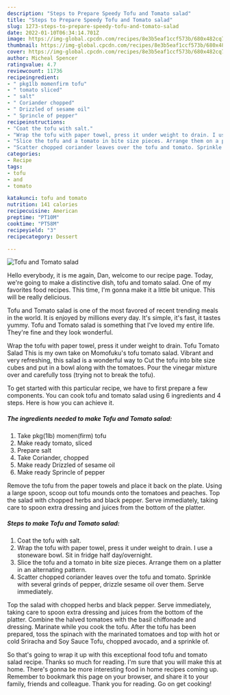 ```yaml
---
description: "Steps to Prepare Speedy Tofu and Tomato salad"
title: "Steps to Prepare Speedy Tofu and Tomato salad"
slug: 1273-steps-to-prepare-speedy-tofu-and-tomato-salad
date: 2022-01-10T06:34:14.701Z
image: https://img-global.cpcdn.com/recipes/8e3b5eaf1ccf573b/680x482cq70/tofu-and-tomato-salad-recipe-main-photo.jpg
thumbnail: https://img-global.cpcdn.com/recipes/8e3b5eaf1ccf573b/680x482cq70/tofu-and-tomato-salad-recipe-main-photo.jpg
cover: https://img-global.cpcdn.com/recipes/8e3b5eaf1ccf573b/680x482cq70/tofu-and-tomato-salad-recipe-main-photo.jpg
author: Micheal Spencer
ratingvalue: 4.7
reviewcount: 11736
recipeingredient:
- " pkg1lb momenfirm tofu"
- " tomato sliced"
- " salt"
- " Coriander chopped"
- " Drizzled of sesame oil"
- " Sprincle of pepper"
recipeinstructions:
- "Coat the tofu with salt."
- "Wrap the tofu with paper towel, press it under weight to drain. I use a stoneware bowl. Sit in fridge half day/overnight."
- "Slice the tofu and a tomato in bite size pieces. Arrange them on a platter in an alternating pattern."
- "Scatter chopped coriander leaves over the tofu and tomato. Sprinkle with several grinds of pepper, drizzle sesame oil over them. Serve immediately."
categories:
- Recipe
tags:
- tofu
- and
- tomato

katakunci: tofu and tomato 
nutrition: 141 calories
recipecuisine: American
preptime: "PT10M"
cooktime: "PT58M"
recipeyield: "3"
recipecategory: Dessert

---
```



![Tofu and Tomato salad](https://img-global.cpcdn.com/recipes/8e3b5eaf1ccf573b/680x482cq70/tofu-and-tomato-salad-recipe-main-photo.jpg)

Hello everybody, it is me again, Dan, welcome to our recipe page. Today, we're going to make a distinctive dish, tofu and tomato salad. One of my favorites food recipes. This time, I'm gonna make it a little bit unique. This will be really delicious.

Tofu and Tomato salad is one of the most favored of recent trending meals in the world. It is enjoyed by millions every day. It's simple, it's fast, it tastes yummy. Tofu and Tomato salad is something that I've loved my entire life. They're fine and they look wonderful.

Wrap the tofu with paper towel, press it under weight to drain. Tofu Tomato Salad This is my own take on Momofuku&#39;s tofu tomato salad. Vibrant and very refreshing, this salad is a wonderful way to Cut the tofu into bite size cubes and put in a bowl along with the tomatoes. Pour the vinegar mixture over and carefully toss (trying not to break the tofu).


To get started with this particular recipe, we have to first prepare a few components. You can cook tofu and tomato salad using 6 ingredients and 4 steps. Here is how you can achieve it.

<!--inarticleads1-->

##### The ingredients needed to make Tofu and Tomato salad:

1. Take  pkg(1lb) momen(firm) tofu
1. Make ready  tomato, sliced
1. Prepare  salt
1. Take  Coriander, chopped
1. Make ready  Drizzled of sesame oil
1. Make ready  Sprincle of pepper


Remove the tofu from the paper towels and place it back on the plate. Using a large spoon, scoop out tofu mounds onto the tomatoes and peaches. Top the salad with chopped herbs and black pepper. Serve immediately, taking care to spoon extra dressing and juices from the bottom of the platter. 

<!--inarticleads2-->

##### Steps to make Tofu and Tomato salad:

1. Coat the tofu with salt.
1. Wrap the tofu with paper towel, press it under weight to drain. I use a stoneware bowl. Sit in fridge half day/overnight.
1. Slice the tofu and a tomato in bite size pieces. Arrange them on a platter in an alternating pattern.
1. Scatter chopped coriander leaves over the tofu and tomato. Sprinkle with several grinds of pepper, drizzle sesame oil over them. Serve immediately.


Top the salad with chopped herbs and black pepper. Serve immediately, taking care to spoon extra dressing and juices from the bottom of the platter. Combine the halved tomatoes with the basil chiffonade and dressing. Marinate while you cook the tofu. After the tofu has been prepared, toss the spinach with the marinated tomatoes and top with hot or cold Sriracha and Soy Sauce Tofu, chopped avocado, and a sprinkle of. 

So that's going to wrap it up with this exceptional food tofu and tomato salad recipe. Thanks so much for reading. I'm sure that you will make this at home. There's gonna be more interesting food in home recipes coming up. Remember to bookmark this page on your browser, and share it to your family, friends and colleague. Thank you for reading. Go on get cooking!
